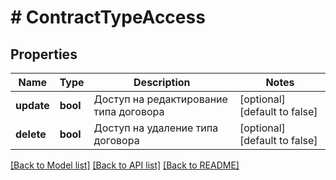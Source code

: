 # # ContractTypeAccess

## Properties

Name | Type | Description | Notes
------------ | ------------- | ------------- | -------------
**update** | **bool** | Доступ на редактирование типа договора | [optional] [default to false]
**delete** | **bool** | Доступ на удаление типа договора | [optional] [default to false]

[[Back to Model list]](../../README.md#models) [[Back to API list]](../../README.md#endpoints) [[Back to README]](../../README.md)
